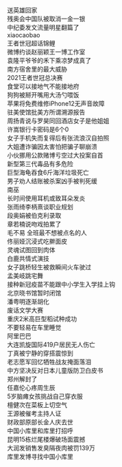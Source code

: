 送英雄回家  
残奥会中国队被取消一金一银  
中纪委发文流量明星翻篇了  
xiaocaobao  
王者世冠超话锦鲤  
微博约谈赵丽颖王一博工作室  
袁隆平爷爷的禾下乘凉梦成真了  
南方宿舍里的最大威胁  
2021王者世冠总决赛  
食堂可以接地气不能接地府  
狗狗被掰开嘴用大汤勺喂饭  
苹果将免费维修iPhone12无声音故障  
驻美使馆批美方所谓溯源报告  
周扬青说与罗昊同回酒店女子是他姐姐  
许嵩银行卡密码是6个0  
女子手机失而复得后有张流浪汉自拍照  
大姐遭诈骗因太害怕把骗子聊崩溃  
小伙挪用公款赌博亏空过大投案自首  
新型第三代毒品有多危险  
巨型海龟吞食6斤海洋垃圾死亡  
男子劝人结账被杀案凶手被判死缓  
南巫  
长时间使用耳机或致耳朵发炎  
张雨绮李柄熹谈职业规划  
段奥娟被伯克利录取  
章若楠说吻戏拍累了  
毛不易 全班最不想被点名的人  
佟丽娅沉浸式吃擀面皮  
灵魂试图回到肉体  
白鹿共情式演技  
女子跳桥轻生被救瞬间火车驶过  
孟美岐跳宅舞  
接种新冠疫苗不能跟中小学生入学挂上钩  
北京晓书馆暂时闭馆  
潘粤明逐渐胡化  
废话文学大赛  
重庆2米高巨型稻试种成功  
不要轻易在车里睡觉  
阿里巴巴  
大连凯旋国际419户居民无人伤亡  
丁真被宁静的穿搭震惊到  
老志愿军回忆牺牲战友掩面落泪  
中方坚决反对日本儿童版防卫白皮书  
郑州解封了  
任嘉伦心疼周生辰  
5岁脑瘫女孩挑战自己穿衣服  
檀健次在菜板上切空气  
王源被催考主持人证  
财政部原部长金人庆去世  
中国小库里和库里打招呼  
昆明15栋烂尾楼爆破场面震撼  
大润发销售发臭隔夜肉被罚139万  
库里发博寻找中国小库里  
